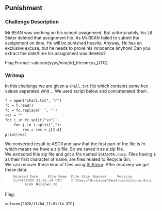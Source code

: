 ## Punishment

### Challenge Description

Mr.BEAN was working on his school assignment, But unfortunately, his Lil Sister deleted that assignment file. As Mr.BEAN failed to submit the assignment on time, He will be punished heavily. Anyway, He has an exclusive excuse, but he needs to prove his innocence anyhow! Can you extract the date/time his assignment was deleted?  
  
Flag Format: vulncon{yyyy/mm/dd_hh:mm:ss_UTC}  
  
### Writeup

In this challenge we are given a `chall.txt` file which contains some hex values seperated whit `,`. We used script below and concatenated them. 
```python:
f = open("chall.txt", "r")
fc = f.read()
fc = fc.replace(' ', '')
res = ""
for i in fc.split("\n"):
    for j in i.split(","):
        res = res + j[2:4]
print(res)
```
We converted result to ASCII and saw that the first part of the file is `PK` which means we have a zip file. So we saved it as a zip file.  
We extracted this zip file and got a file named `$I4A67FE.docx`. Files having `$` as their first character of name, are files related to Recycle Bin.  
We can recover these kind of files using [$I Parse](https://df-stream.com/recycle-bin-i-parser/). After recovery we got these data:  
![recovered data](https://github.com/aahsani/VulnConCTF2020-Writeups/blob/master/Forensic/Punishment/res.jpg)  
  
  
Flag:
```
vulncon{2020/11/04_21:01:14_UTC}
```
